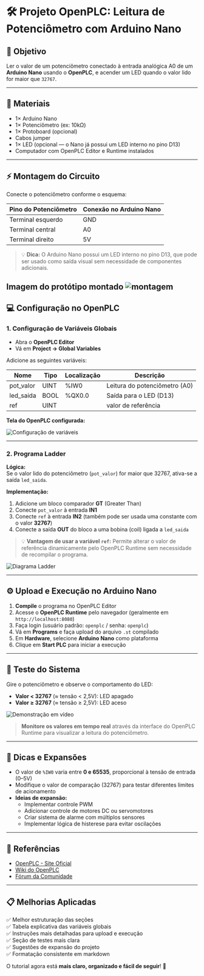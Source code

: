 # 🛠️ Projeto OpenPLC: Leitura de Potenciômetro com Arduino Nano

## 🎯 Objetivo

Ler o valor de um potenciômetro conectado à entrada analógica A0 de um **Arduino Nano** usando o **OpenPLC**, e acender um LED quando o valor lido for maior que `32767`.

---

## 🧰 Materiais

- 1× Arduino Nano
- 1× Potenciômetro (ex: 10kΩ)
- 1× Protoboard (opcional)
- Cabos jumper
- 1× LED (opcional — o Nano já possui um LED interno no pino D13)
- Computador com OpenPLC Editor e Runtime instalados

---

## ⚡ Montagem do Circuito

Conecte o potenciômetro conforme o esquema:

| Pino do Potenciômetro | Conexão no Arduino Nano |
|------------------------|--------------------------|
| Terminal esquerdo      | GND                      |
| Terminal central       | A0                       |
| Terminal direito       | 5V                       |

> 💡 **Dica:** O Arduino Nano possui um LED interno no pino D13, que pode ser usado como saída visual sem necessidade de componentes adicionais.

**Imagem do protótipo montado**
![montagem](https://github.com/user-attachments/assets/619128c6-8dcf-4257-ae9c-f270ff3c3f66)
---

## 💻 Configuração no OpenPLC

### 1. Configuração de Variáveis Globais

- Abra o **OpenPLC Editor**
- Vá em **Project → Global Variables**

Adicione as seguintes variáveis:

| Nome        | Tipo  | Localização | Descrição                    |
|-------------|-------|-------------|------------------------------|
| pot_valor   | UINT  | %IW0        | Leitura do potenciômetro (A0)|
| led_saida   | BOOL  | %QX0.0      | Saída para o LED (D13)       |
| ref         | UINT  |             | valor de referência          |

**Tela do OpenPLC configurada:**

![Configuração de variáveis](https://github.com/user-attachments/assets/ac0da778-db17-42f2-b9bb-c68a058ce3ab)

---

### 2. Programa Ladder

**Lógica:**  
Se o valor lido do potenciômetro (`pot_valor`) for maior que 32767, ativa-se a saída `led_saida`.

**Implementação:**
1. Adicione um bloco comparador **GT** (Greater Than)
2. Conecte `pot_valor` à entrada **IN1**
3. Conecte `ref` à entrada **IN2** (também pode ser usada uma constante com o valor **32767**)
4. Conecte a saída **OUT** do bloco a uma bobina (coil) ligada a `led_saida`

> 💡 **Vantagem de usar a variável `ref`:** Permite alterar o valor de referência dinamicamente pelo OpenPLC Runtime sem necessidade de recompilar o programa.

![Diagrama Ladder](https://github.com/user-attachments/assets/20e10173-a03b-4d13-b5de-68b9843c1784)

---

## ⚙️ Upload e Execução no Arduino Nano

1. **Compile** o programa no OpenPLC Editor
2. Acesse o **OpenPLC Runtime** pelo navegador (geralmente em `http://localhost:8080`)
3. Faça login (usuário padrão: `openplc` / senha: `openplc`)
4. Vá em **Programs** e faça upload do arquivo `.st` compilado
5. Em **Hardware**, selecione **Arduino Nano** como plataforma
6. Clique em **Start PLC** para iniciar a execução

---

## 🧪 Teste do Sistema

Gire o potenciômetro e observe o comportamento do LED:

- **Valor < 32767** (≈ tensão < 2,5V): LED apagado
- **Valor ≥ 32767** (≈ tensão ≥ 2,5V): LED aceso

![Demonstração em vídeo](https://github.com/user-attachments/assets/3466a345-6b2b-40ab-984e-4db002985985)

> **Monitore os valores em tempo real** através da interface do OpenPLC Runtime para visualizar a leitura do potenciômetro.

---

## 🧠 Dicas e Expansões

- O valor de `%IW0` varia entre **0 e 65535**, proporcional à tensão de entrada (0–5V)
- Modifique o valor de comparação (32767) para testar diferentes limites de acionamento
- **Ideias de expansão:**
  - Implementar controle PWM
  - Adicionar controle de motores DC ou servomotores
  - Criar sistema de alarme com múltiplos sensores
  - Implementar lógica de histerese para evitar oscilações

---

## 🔗 Referências

- [OpenPLC - Site Oficial](https://www.autonomylogic.com/)
- [Wiki do OpenPLC](https://github.com/thiagoralves/OpenPLC_v3/wiki)
- [Fórum da Comunidade](https://openplc.discussion.community/)

---

## 📋 Melhorias Aplicadas

✅ Melhor estruturação das seções  
✅ Tabela explicativa das variáveis globais  
✅ Instruções mais detalhadas para upload e execução  
✅ Seção de testes mais clara  
✅ Sugestões de expansão do projeto  
✅ Formatação consistente em markdown

O tutorial agora está **mais claro, organizado e fácil de seguir**! 🎉
